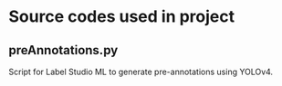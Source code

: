 # Source codes used in project

## preAnnotations.py
Script for Label Studio ML to generate pre-annotations using YOLOv4.